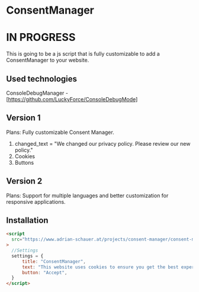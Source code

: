 # ConsentManager
# IN PROGRESS

This is going to be a js script that is fully customizable to add a ConsentManager to your website.

## Used technologies
ConsoleDebugManager - [https://github.com/LuckyForce/ConsoleDebugMode]

## Version 1
Plans: Fully customizable Consent Manager.
1. changed_text = "We changed our privacy policy. Please review our new policy."
2. Cookies
3. Buttons

## Version 2
Plans: Support for multiple languages and better customization for responsive applications.

## Installation

```html
<script
  src="https://www.adrian-schauer.at/projects/consent-manager/consent-manager-v1.min.js"
>
  //Settings
  settings = {
      title: "ConsentManager",
      text: "This website uses cookies to ensure you get the best experience on our website. By using our website you agree to our use of cookies.",
      button: "Accept",
  }
</script>
```

